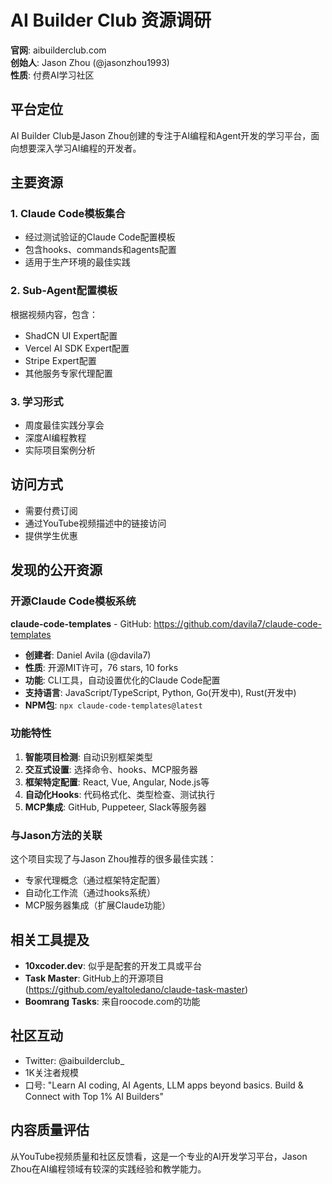 # AI Builder Club 资源调研

**官网**: aibuilderclub.com  
**创始人**: Jason Zhou (@jasonzhou1993)  
**性质**: 付费AI学习社区

## 平台定位

AI Builder Club是Jason Zhou创建的专注于AI编程和Agent开发的学习平台，面向想要深入学习AI编程的开发者。

## 主要资源

### 1. Claude Code模板集合
- 经过测试验证的Claude Code配置模板
- 包含hooks、commands和agents配置
- 适用于生产环境的最佳实践

### 2. Sub-Agent配置模板
根据视频内容，包含：
- ShadCN UI Expert配置
- Vercel AI SDK Expert配置  
- Stripe Expert配置
- 其他服务专家代理配置

### 3. 学习形式
- 周度最佳实践分享会
- 深度AI编程教程
- 实际项目案例分析

## 访问方式

- 需要付费订阅
- 通过YouTube视频描述中的链接访问
- 提供学生优惠

## 发现的公开资源

### 开源Claude Code模板系统
**claude-code-templates** - GitHub: https://github.com/davila7/claude-code-templates
- **创建者**: Daniel Avila (@davila7) 
- **性质**: 开源MIT许可，76 stars, 10 forks
- **功能**: CLI工具，自动设置优化的Claude Code配置
- **支持语言**: JavaScript/TypeScript, Python, Go(开发中), Rust(开发中)
- **NPM包**: `npx claude-code-templates@latest`

### 功能特性
1. **智能项目检测**: 自动识别框架类型
2. **交互式设置**: 选择命令、hooks、MCP服务器
3. **框架特定配置**: React, Vue, Angular, Node.js等
4. **自动化Hooks**: 代码格式化、类型检查、测试执行
5. **MCP集成**: GitHub, Puppeteer, Slack等服务器

### 与Jason方法的关联
这个项目实现了与Jason Zhou推荐的很多最佳实践：
- 专家代理概念（通过框架特定配置）
- 自动化工作流（通过hooks系统）
- MCP服务器集成（扩展Claude功能）

## 相关工具提及

- **10xcoder.dev**: 似乎是配套的开发工具或平台
- **Task Master**: GitHub上的开源项目 (https://github.com/eyaltoledano/claude-task-master)  
- **Boomrang Tasks**: 来自roocode.com的功能

## 社区互动

- Twitter: @aibuilderclub_
- 1K关注者规模
- 口号: "Learn AI coding, AI Agents, LLM apps beyond basics. Build & Connect with Top 1% AI Builders"

## 内容质量评估

从YouTube视频质量和社区反馈看，这是一个专业的AI开发学习平台，Jason Zhou在AI编程领域有较深的实践经验和教学能力。